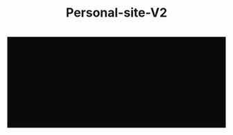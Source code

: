 <h1 style="text-align: center; font-weight: 700;">Personal-site-V2<h1/>

![alt text](./assets/Jun-09-2022%2009-02-22.gif)
